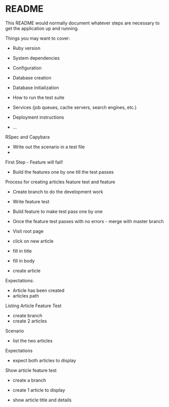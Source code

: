 # README

This README would normally document whatever steps are necessary to get the
application up and running.

Things you may want to cover:

* Ruby version

* System dependencies

* Configuration

* Database creation

* Database initialization

* How to run the test suite

* Services (job queues, cache servers, search engines, etc.)

* Deployment instructions

* ...


RSpec and Capybara

- Write out the scenario in a test file
-

First Step - Feature will fail!

- Build the features one by one till the test passes


Process for creating articles feature test and feature

- Create branch to do the development work
- Write feature test
- Build feature to make test pass one by one
- Once the feature test passes with no errors - merge with master branch

- Visit root page
- click on new article
- fill in title
- fill in body
- create article

Expectations:
- Article has been created
- articles path



Listing Article Feature Test
- create branch
- create 2 articles

Scenario
- list the two articles

Expectations
- expect both articles to display


Show article feature test
- create a branch
- create 1 article to display

- show article title and details